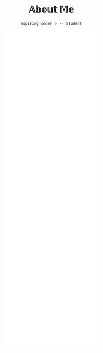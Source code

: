 <div align=center>
  
# 𝔸𝕓𝕠𝕦𝕥 𝕄𝕖
```
Aspiring coder ✨ -- Student
```

![Metrics](github-metrics.svg)


</div>
